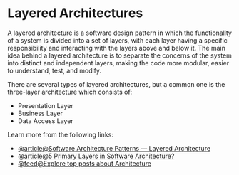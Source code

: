# Layered Architectures

A layered architecture is a software design pattern in which the functionality of a system is divided into a set of layers, with each layer having a specific responsibility and interacting with the layers above and below it. The main idea behind a layered architecture is to separate the concerns of the system into distinct and independent layers, making the code more modular, easier to understand, test, and modify.

There are several types of layered architectures, but a common one is the three-layer architecture which consists of:

- Presentation Layer
- Business Layer
- Data Access Layer

Learn more from the following links:

- [@article@Software Architecture Patterns — Layered Architecture](https://priyalwalpita.medium.com/software-architecture-patterns-layered-architecture-a3b89b71a057)
- [@article@5 Primary Layers in Software Architecture?](https://www.indeed.com/career-advice/career-development/what-are-the-layers-in-software-architecture)
- [@feed@Explore top posts about Architecture](https://app.daily.dev/tags/architecture?ref=roadmapsh)
